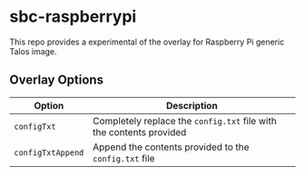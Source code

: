 # sbc-raspberrypi

This repo provides a experimental of the overlay for Raspberry Pi generic Talos image.

## Overlay Options

| Option            | Description                                                         |
| ----------------- | ------------------------------------------------------------------- |
| `configTxt`       | Completely replace the `config.txt` file with the contents provided |
| `configTxtAppend` | Append the contents provided to the `config.txt` file               |
